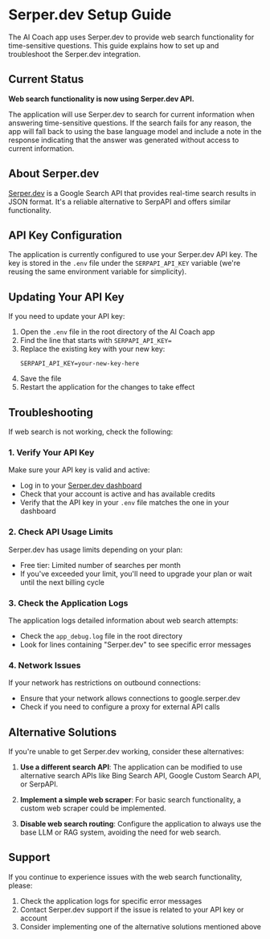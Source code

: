 # Serper.dev Setup Guide

The AI Coach app uses Serper.dev to provide web search functionality for time-sensitive questions. This guide explains how to set up and troubleshoot the Serper.dev integration.

## Current Status

**Web search functionality is now using Serper.dev API.**

The application will use Serper.dev to search for current information when answering time-sensitive questions. If the search fails for any reason, the app will fall back to using the base language model and include a note in the response indicating that the answer was generated without access to current information.

## About Serper.dev

[Serper.dev](https://serper.dev) is a Google Search API that provides real-time search results in JSON format. It's a reliable alternative to SerpAPI and offers similar functionality.

## API Key Configuration

The application is currently configured to use your Serper.dev API key. The key is stored in the `.env` file under the `SERPAPI_API_KEY` variable (we're reusing the same environment variable for simplicity).

## Updating Your API Key

If you need to update your API key:

1. Open the `.env` file in the root directory of the AI Coach app
2. Find the line that starts with `SERPAPI_API_KEY=`
3. Replace the existing key with your new key:
   ```
   SERPAPI_API_KEY=your-new-key-here
   ```
4. Save the file
5. Restart the application for the changes to take effect

## Troubleshooting

If web search is not working, check the following:

### 1. Verify Your API Key

Make sure your API key is valid and active:
- Log in to your [Serper.dev dashboard](https://serper.dev/dashboard)
- Check that your account is active and has available credits
- Verify that the API key in your `.env` file matches the one in your dashboard

### 2. Check API Usage Limits

Serper.dev has usage limits depending on your plan:
- Free tier: Limited number of searches per month
- If you've exceeded your limit, you'll need to upgrade your plan or wait until the next billing cycle

### 3. Check the Application Logs

The application logs detailed information about web search attempts:
- Check the `app_debug.log` file in the root directory
- Look for lines containing "Serper.dev" to see specific error messages

### 4. Network Issues

If your network has restrictions on outbound connections:
- Ensure that your network allows connections to google.serper.dev
- Check if you need to configure a proxy for external API calls

## Alternative Solutions

If you're unable to get Serper.dev working, consider these alternatives:

1. **Use a different search API**: The application can be modified to use alternative search APIs like Bing Search API, Google Custom Search API, or SerpAPI.

2. **Implement a simple web scraper**: For basic search functionality, a custom web scraper could be implemented.

3. **Disable web search routing**: Configure the application to always use the base LLM or RAG system, avoiding the need for web search.

## Support

If you continue to experience issues with the web search functionality, please:

1. Check the application logs for specific error messages
2. Contact Serper.dev support if the issue is related to your API key or account
3. Consider implementing one of the alternative solutions mentioned above
